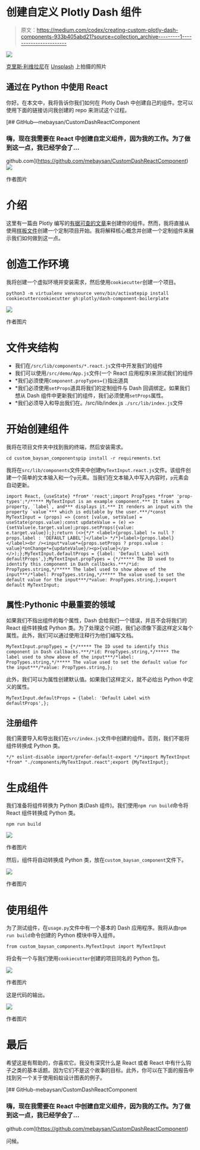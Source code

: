 # 创建自定义 Plotly Dash 组件

> 原文：<https://medium.com/codex/creating-custom-plotly-dash-components-933b405abd21?source=collection_archive---------1----------------------->

![](img/8fb736df2e7e73c17240304ea837d581.png)

[克里斯·利维拉尼](https://unsplash.com/@chrisliverani?utm_source=medium&utm_medium=referral)在 [Unsplash](https://unsplash.com?utm_source=medium&utm_medium=referral) 上拍摄的照片

## 通过在 Python 中使用 React

你好。在本文中，我将告诉你我们如何在 Plotly Dash 中创建自己的组件。您可以使用下面的链接访问我创建的 repo 来测试这个过程。

[](https://github.com/mebaysan/CustomDashReactComponent) [## GitHub—mebaysan/CustomDashReactComponent

### 嗨，现在我需要在 React 中创建自定义组件，因为我的工作。为了做到这一点，我已经学会了…

github.com](https://github.com/mebaysan/CustomDashReactComponent) ![](img/7d7b88c22e2f85a442c1f98c345bc344.png)

作者图片

# 介绍

这里有一篇由 Plotly 编写的[有据可查的文章](https://dash.plotly.com/react-for-python-developers)来创建你的组件。然而，我将直接从使用[样板文件](https://github.com/plotly/dash-component-boilerplate)创建一个定制项目开始。我将解释核心概念并创建一个定制组件来展示我们如何做到这一点。

# 创造工作环境

我将创建一个虚拟环境并安装需求，然后使用`cookiecutter`创建一个项目。

```
python3 -m virtualenv venvsource venv/bin/activatepip install cookiecuttercookiecutter gh:plotly/dash-component-boilerplate
```

![](img/bab338a60273b23b794195f149e93820.png)

作者图片

# 文件夹结构

*   我们在`/src/lib/components/*.react.js`文件中开发我们的组件
*   我们可以使用`/src/demo/App.js`文件(一个 React 应用程序)来测试我们的组件
*   *我们必须使用`Component.propTypes={}`指出道具
*   *我们必须使用`setProps`道具将我们的定制组件与 Dash 回调绑定。如果我们想从 Dash 组件中更新我们的组件，我们必须使用`setProps`属性。
*   *我们必须导入和导出我们在。/src/lib/index.js `./src/lib/index.js`文件

# 开始创建组件

我将在项目文件夹中找到我的终端，然后安装需求。

```
cd custom_baysan_componentspip install -r requirements.txt
```

我将在`src/lib/components`文件夹中创建`MyTextInput.react.js`文件。该组件创建一个简单的文本输入和一个`p`元素。当我们在文本输入中写入内容时，`p`元素会自动更新。

```
import React, {useState} *from* 'react';import PropTypes *from* 'prop-types';*/***** MyTextInput is an example component.*** It takes a property, `label`, and*** displays it.*** It renders an input with the property `value`*** which is editable by the user.***/*const MyTextInput = (props) => {const [value, setValue] = useState(props.value);const updateValue = (e) => {setValue(e.target.value);props.setProps({value: e.target.value});};return (<>{*/* <label>{props.label != null ? props.label : 'DEFAULT LABEL'}</label> */*}<label>{props.label}</label><br /><input*value*={props.setProps ? props.value : value}*onChange*={updateValue}/><p>{value}</p></>);};MyTextInput.defaultProps = {label: 'Default Label with defaultProps',};MyTextInput.propTypes = {*/***** The ID used to identify this component in Dash callbacks.***/*id: PropTypes.string,*/***** The label used to show above of the input***/*label: PropTypes.string,*/***** The value used to set the default value for the input***/*value: PropTypes.string,};export default MyTextInput;
```

## 属性:Pythonic 中最重要的领域

如果我们不指出组件的每个属性，Dash 会给我们一个错误，并且不会将我们的 React 组件转换成 Python 类。为了处理这个问题，我们必须像下面这样定义每个属性。此外，我们可以通过使用注释行为他们编写文档。

```
MyTextInput.propTypes = {*/***** The ID used to identify this component in Dash callbacks.***/*id: PropTypes.string,*/***** The label used to show above of the input***/*label: PropTypes.string,*/***** The value used to set the default value for the input***/*value: PropTypes.string,};
```

此外，我们可以为属性创建默认值。如果我们这样定义，就不必给出 Python 中定义的属性。

```
MyTextInput.defaultProps = {label: 'Default Label with defaultProps',};
```

## 注册组件

我们需要导入和导出我们在`src/index.js`文件中创建的组件。否则，我们不能将组件转换成 Python 类。

```
*/* eslint-disable import/prefer-default-export */*import MyTextInput *from* "./components/MyTextInput.react";export {MyTextInput};
```

# 生成组件

我们准备将组件转换为 Python 类(Dash 组件)。我们使用`npm run build`命令将 React 组件转换成 Python 类。

```
npm run build
```

![](img/cd99366d1002ddb0d704414a66aa81dc.png)

作者图片

然后，组件将自动转换成 Python 类，放在`custom_baysan_component`文件下。

![](img/8a39553b0944a59b348942b1065ad22d.png)

作者图片

# 使用组件

为了测试组件，在`usage.py`文件中有一个基本的 Dash 应用程序。我将从由`npm run build`命令创建的 Python 模块中导入组件。

```
from custom_baysan_components.MyTextInput import MyTextInput
```

将会有一个与我们使用`cookiecutter`创建的项目同名的 Python 包。

![](img/27daf568e74c7e382f27c98c6efe4f20.png)

作者图片

这是代码的输出。

![](img/9a7e39b68ff030f2d168d0bd49807342.png)

作者图片

# 最后

希望这是有帮助的，你喜欢它。我没有深究什么是 React 或者 React 中有什么钩子之类的基本话题。因为它们不是这个故事的目标。此外，你可以在下面的报告中找到另一个关于使用蚂蚁设计图表的例子。

[](https://github.com/mebaysan/CustomDashReactComponent) [## GitHub-mebaysan/CustomDashReactComponent

### 嗨，现在我需要在 React 中创建自定义组件，因为我的工作。为了做到这一点，我已经学会了…

github.com](https://github.com/mebaysan/CustomDashReactComponent) 

问候。